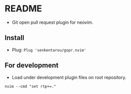# README
* Git open pull request plugin for neovim.

## Install
* Plug: `Plug 'senkentarou/gopr.nvim'`

## For development
* Load under development plugin files on root repository.

`nvim --cmd "set rtp+=."`
